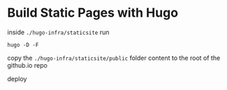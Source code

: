 # Build Static Pages with Hugo

inside `./hugo-infra/staticsite` run
```
hugo -D -F

```

copy the `./hugo-infra/staticsite/public` folder content to the root of the github.io repo

deploy

 



